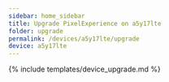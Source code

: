```yaml
---
sidebar: home_sidebar
title: Upgrade PixelExperience on a5y17lte
folder: upgrade
permalink: /devices/a5y17lte/upgrade
device: a5y17lte
---
```

{% include templates/device_upgrade.md %}
